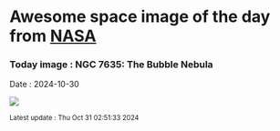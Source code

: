 
# Awesome space image of the day from [NASA](https://api.nasa.gov/)

### Today image : NGC 7635: The Bubble Nebula
Date : 2024-10-30

![](https://apod.nasa.gov/apod/image/2410/BubbleRed_Leader_960.jpg)

<small>Latest update : Thu Oct 31 02:51:33 2024</small>
        